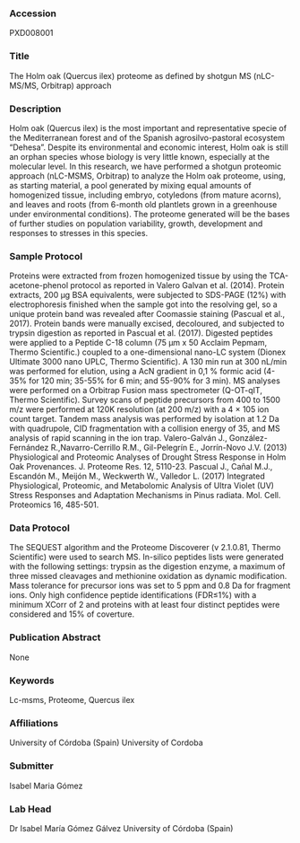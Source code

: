 ### Accession
PXD008001

### Title
The Holm oak (Quercus ilex) proteome as defined by shotgun MS (nLC-MS/MS, Orbitrap) approach

### Description
Holm oak (Quercus ilex) is the most important and representative specie of the Mediterranean forest and of the Spanish agrosilvo-pastoral ecosystem “Dehesa”. Despite its environmental and economic interest, Holm oak is still an orphan species whose biology is very little known, especially at the molecular level.  In this research, we have performed a shotgun proteomic approach (nLC-MSMS, Orbitrap) to analyze the Holm oak proteome, using, as starting material, a pool generated by mixing equal amounts of homogenized tissue, including embryo, cotyledons (from mature acorns), and leaves and roots (from 6-month old plantlets grown in a greenhouse under environmental conditions). The proteome generated will be the bases of further studies on population variability, growth, development and responses to stresses in this species.

### Sample Protocol
Proteins were extracted from frozen homogenized tissue by using the TCA-acetone-phenol protocol as reported in Valero Galvan et al. (2014). Protein extracts, 200 μg BSA equivalents, were subjected to SDS-PAGE (12%) with electrophoresis finished when the sample got into the resolving gel, so a unique protein band was revealed after Coomassie staining (Pascual et al., 2017). Protein bands were manually excised, decoloured, and subjected to trypsin digestion as reported in Pascual et al. (2017).  Digested peptides were applied to a Peptide C-18 column (75 μm x 50 Acclaim Pepmam, Thermo Scientific.) coupled to a one-dimensional nano-LC system (Dionex Ultimate 3000 nano UPLC, Thermo Scientific). A 130 min run at 300 nL/min was performed for elution, using a AcN gradient in 0,1 % formic acid (4-35% for 120 min; 35-55% for 6 min; and 55-90% for 3 min). MS analyses were performed on a Orbitrap Fusion mass spectrometer (Q-OT-qIT, Thermo Scientific). Survey scans of peptide precursors from 400 to 1500 m/z were performed at 120K resolution (at 200 m/z) with a 4 × 105 ion count target. Tandem mass analysis was performed by isolation at 1.2 Da with quadrupole, CID fragmentation with a collision energy of 35, and MS analysis of rapid scanning in the ion trap. Valero-Galván J., González-Fernández R.,Navarro-Cerrillo R.M., Gil-Pelegrín E., Jorrín-Novo J.V. (2013) Physiological and Proteomic Analyses of Drought Stress Response in Holm Oak Provenances. J. Proteome Res. 12, 5110-23. Pascual J., Cañal M.J., Escandón M., Meijón M., Weckwerth W., Valledor L. (2017) Integrated Physiological, Proteomic, and Metabolomic Analysis of Ultra Violet (UV) Stress Responses and Adaptation Mechanisms in Pinus radiata. Mol. Cell. Proteomics 16, 485-501.

### Data Protocol
The SEQUEST algorithm and the Proteome Discoverer (v 2.1.0.81, Thermo Scientific) were used to search MS. In-silico peptides lists were generated with the following settings: trypsin as the digestion enzyme, a maximum of three missed cleavages and methionine oxidation as dynamic modification. Mass tolerance for precursor ions was set to 5 ppm and 0.8 Da for fragment ions. Only high confidence peptide identifications (FDR≤1%) with a minimum XCorr of 2 and proteins with at least four distinct peptides were considered and 15% of coverture.

### Publication Abstract
None

### Keywords
Lc-msms, Proteome, Quercus ilex

### Affiliations
University of Córdoba (Spain)
University of Cordoba

### Submitter
Isabel Maria Gómez

### Lab Head
Dr Isabel María Gómez Gálvez
University of Córdoba (Spain)


